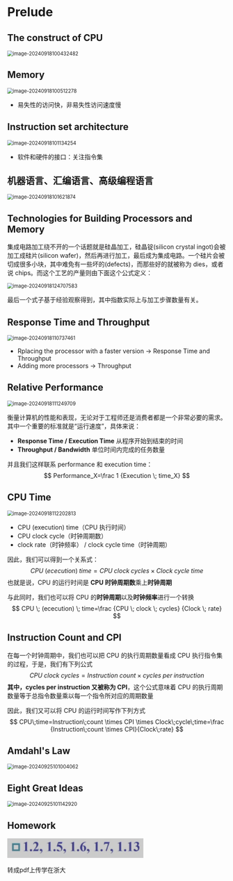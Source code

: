 # Prelude

## The construct of CPU

<img src="../assets/image-20240918100432482.png" alt="image-20240918100432482" style="zoom:80%;display:block;margin:0 auto;" />

## Memory

<img src="../assets/image-20240918100512278.png" alt="image-20240918100512278" style="zoom:80%;display:block;margin:0 auto;" />

* 易失性的访问快，非易失性访问速度慢

## Instruction set architecture

<img src="../assets/image-20240918101134254.png" alt="image-20240918101134254" style="zoom:80%;display:block;margin:0 auto;" />

* 软件和硬件的接口：关注指令集

## 机器语言、汇编语言、高级编程语言

<img src="../assets/image-20240918101621874.png" alt="image-20240918101621874" style="zoom:80%;display:block;margin:0 auto;" />

## Technologies for Building Processors and Memory

集成电路加工绕不开的一个话题就是硅晶加工，硅晶锭(silicon crystal ingot)会被加工成硅片(silicon wafer)，然后再进行加工，最后成为集成电路。一个硅片会被切成很多小块，其中难免有一些坏的(defects)，而那些好的就被称为 dies，或者说 chips。而这个工艺的产量则由下面这个公式定义：

<img src="../assets/image-20240918124707583.png" alt="image-20240918124707583" style="zoom:80%;display:block;margin:0 auto;" />

最后一个式子基于经验观察得到，其中指数实际上与加工步骤数量有关。

## Response Time and Throughput

<img src="../assets/image-20240918110737461.png" alt="image-20240918110737461" style="zoom:80%;display:block;margin:0 auto;" />

* Rplacing the processor with a faster version -> Response Time and Throughput
* Adding more processors -> Throughput

## Relative Performance

<img src="../assets/image-20240918111249709.png" alt="image-20240918111249709" style="zoom:80%;display:block;margin:0 auto;" />

衡量计算机的性能和表现，无论对于工程师还是消费者都是一个非常必要的需求。其中一个重要的标准就是“运行速度”，具体来说：

- **Response Time / Execution Time** 从程序开始到结束的时间
- **Throughput / Bandwidth** 单位时间内完成的任务数量

并且我们这样联系 performance 和 execution time：
$$
Performance_X=\frac 1 {Execution \; time_X}
$$

## CPU Time

<img src="../assets/image-20240918112202813.png" alt="image-20240918112202813" style="zoom:80%;display:block;margin:0 auto;" />

* CPU (execution) time（CPU 执行时间）
* CPU clock cycle（时钟周期数）
* clock rate（时钟频率） / clock cycle time（时钟周期）

因此，我们可以得到一个关系式：
$$
CPU \; (ececution) \; time=CPU \; clock \; cycles \times Clock \; cycle \; time
$$
也就是说，CPU 的运行时间是 **CPU 时钟周期数**乘上**时钟周期**

与此同时，我们也可以将 CPU 的**时钟周期**以及**时钟频率**进行一个转换
$$
CPU \; (ececution) \; time=\frac {CPU \; clock \; cycles} {Clock \; rate}
$$


## Instruction Count and CPI

在每一个时钟周期中，我们也可以把 CPU 的执行周期数量看成 CPU 执行指令集的过程，于是，我们有下列公式
$$
CPU\;clock\;cycles=Instruction\;count \times cycles\;per\;instruction
$$
**其中，cycles per instruction 又被称为 CPI**，这个公式意味着 CPU 的执行周期数量等于总指令数量乘以每一个指令所对应的周期数量

因此，我们又可以将 CPU 的运行时间写作下列方式
$$
CPU\;time=Instruction\;count \times CPI \times Clock\;cycle\;time=\frac {Instruction\;count \times CPI}{Clock\;rate}
$$


## Amdahl's Law

<img src="../assets/image-20240925101004062.png" alt="image-20240925101004062" style="zoom:80%;display:block;margin:0 auto;" />

## Eight Great Ideas

<img src=".。/assets/image-20240925101142920.png" alt="image-20240925101142920" style="zoom:80%;display:block;margin:0 auto;" />

## Homework

<img src="./assets/image-20240925102921070.png" alt="image-20240925102921070" style="zoom:80%;" />

转成pdf上传学在浙大
